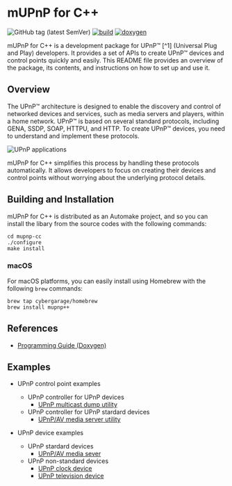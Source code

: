 # mUPnP for C++

![GitHub tag (latest SemVer)](https://img.shields.io/github/v/tag/cybergarage/mupnp-cc)
[![build](https://github.com/cybergarage/mupnp-cc/actions/workflows/make.yml/badge.svg)](https://github.com/cybergarage/mupnp-cc/actions/workflows/make.yml)
[![doxygen](https://github.com/cybergarage/mupnp-cc/actions/workflows/doxygen.yml/badge.svg)](http://cybergarage.github.io/mupnp-cc/)

mUPnP for C++ is a development package for UPnP™ [^1] (Universal Plug and Play) developers. It provides a set of APIs to create UPnP™ devices and control points quickly and easily. This README file provides an overview of the package, its contents, and instructions on how to set up and use it.

## Overview

The UPnP™ architecture is designed to enable the discovery and control of networked devices and services, such as media servers and players, within a home network. UPnP™ is based on several standard protocols, including GENA, SSDP, SOAP, HTTPU, and HTTP. To create UPnP™ devices, you need to understand and implement these protocols.

![UPnP applications](doc/img/upnpapp.png)

mUPnP for C++ simplifies this process by handling these protocols automatically. It allows developers to focus on creating their devices and control points without worrying about the underlying protocol details.

## Building and Installation

mUPnP for C++ is distributed as an Automake project, and so you can install the libary from the source codes with the following commands:

```
cd mupnp-cc
./configure
make install
```

### macOS

For macOS platforms, you can easily install using Homebrew with the following `brew` commands:

```
brew tap cybergarage/homebrew
brew install mupnp++
```

## References

- [Programming Guide (Doxygen)](http://cybergarage.github.io/mupnp-cc/)

## Examples

- UPnP control point examples
  - UPnP controller for UPnP devices
    - [UPnP multicast dump utility](https://github.com/cybergarage/mupnp-cc/tree/master/examples/upnpdump)
  - UPnP controller for UPnP stardard devices
    - [UPnP/AV media server utility ](https://github.com/cybergarage/mupnp-cc/tree/master/examples/media/serverdump)
 
- UPnP device examples
  - UPnP stardard devices
    - [UPnP/AV media sever](https://github.com/cybergarage/mupnp-cc/tree/master/examples/media/server)
  - UPnP non-standard devices
    - [UPnP clock device](https://github.com/cybergarage/mupnp-cc/tree/master/examples/clock)
    - [UPnP television device](https://github.com/cybergarage/mupnp-cc/tree/master/examples/tv)
